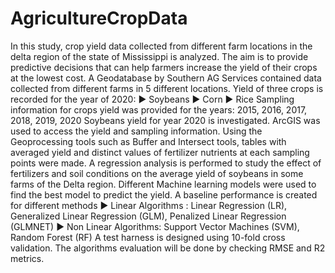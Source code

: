 # AgricultureCropData
In this study, crop yield data collected from different farm locations in the delta region of the state of Mississippi is analyzed.
The aim is to provide predictive decisions that can help farmers increase the yield of their crops at the lowest cost.
A Geodatabase by Southern AG Services contained data collected from different farms in 5 different locations.
Yield of three crops is recorded for the year of 2020:
▶ Soybeans
▶ Corn
▶ Rice
Sampling information for crops yield was provided for the years: 2015, 2016, 2017, 2018, 2019, 2020
Soybeans yield for year 2020  is investigated.
ArcGIS was used to access the yield and sampling information.
Using the Geoprocessing tools such as Buffer and Intersect tools, tables with averaged yield and distinct values of fertilizer nutrients at each sampling points were made.
A regression analysis is performed to study the effect of fertilizers and soil conditions on the average yield of soybeans in some farms of the Delta region.
Different Machine learning models were used to find the best model to predict the yield.
A baseline performance is created for different methods
▶ Linear Algorithms : Linear Regression (LR), Generalized Linear Regression (GLM), Penalized Linear Regression (GLMNET)
▶ Non Linear Algorithms: Support Vector Machines (SVM), Random Forest (RF)
A test harness is designed using 10-fold cross validation. 
The algorithms evaluation will be done by checking RMSE and R2 metrics.
